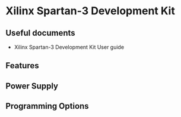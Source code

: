 # Xilinx Spartan-3 Development Kit

## Useful documents

* Xilinx Spartan-3 Development Kit User guide

## Features

## Power Supply

## Programming Options
